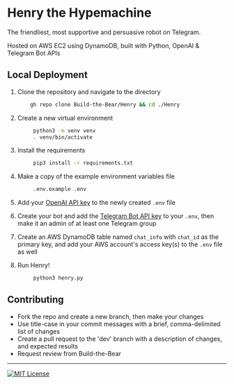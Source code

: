 
# Henry the Hypemachine
The friendliest, most supportive and persuasive robot on Telegram.

Hosted on AWS EC2 using DynamoDB, built with Python, OpenAI & Telegram Bot APIs

## Local Deployment
1. Clone the repository and navigate to the directory

   ```bash
       gh repo clone Build-the-Bear/Henry && cd ./Henry
   ```

2. Create a new virtual environment

   ```bash
        python3 -m venv venv
        . venv/bin/activate
   ```

3. Install the requirements

   ```bash
        pip3 install -r requirements.txt
   ```

4. Make a copy of the example environment variables file

   ```bash
        .env.example .env
   ```

5. Add your [OpenAI API key](https://beta.openai.com/account/api-keys) to the newly created `.env` file 


6. Create your bot and add the [Telegram Bot API key](https://core.telegram.org/bots) to your `.env`, then make it an admin of at least one Telegram group


7. Create an AWS DynamoDB table named `chat_info` with `chat_id` as the primary key, and add your AWS account's access key(s) to the `.env` file as well


8. Run Henry!

   ```bash
        python3 henry.py
   ```

## Contributing

- Fork the repo and create a new branch, then make your changes
- Use title-case in your commit messages with a brief, comma-delimited list of changes
- Create a pull request to the 'dev' branch with a description of changes, and expected results
- Request review from Build-the-Bear

<hr>

[![MIT License](https://img.shields.io/badge/License-GNU%20General%20Public%20License%20v3.0-orange)](https://choosealicense.com/licenses/gpl-3.0/)
